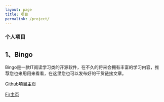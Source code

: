 ```yaml
---
layout: page
title: 项目
permalink: /project/
---
```



### 个人项目

## 1、Bingo

Bingo是一款IT阅读学习类的开源软件，在不久的将来会拥有丰富的学习内容，推荐您也来用用来看看，在这里您也可以发布好的干货链接文章。

[Github项目主页](https://github.com/sfsheng0322/Bingo)

[Fir主页](http://fir.im/Bingo)


